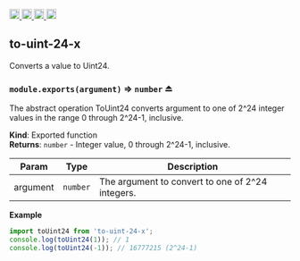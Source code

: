 <a href="https://travis-ci.org/Xotic750/to-uint-24-x"
   title="Travis status">
<img
   src="https://travis-ci.org/Xotic750/to-uint-24-x.svg?branch=master"
   alt="Travis status" height="18"/>
</a>
<a href="https://david-dm.org/Xotic750/to-uint-24-x"
   title="Dependency status">
<img src="https://david-dm.org/Xotic750/to-uint-24-x.svg"
   alt="Dependency status" height="18"/>
</a>
<a href="https://david-dm.org/Xotic750/to-uint-24-x#info=devDependencies"
   title="devDependency status">
<img src="https://david-dm.org/Xotic750/to-uint-24-x/dev-status.svg"
   alt="devDependency status" height="18"/>
</a>
<a href="https://badge.fury.io/js/to-uint-24-x" title="npm version">
<img src="https://badge.fury.io/js/to-uint-24-x.svg"
   alt="npm version" height="18"/>
</a>
<a name="module_to-uint-24-x"></a>

## to-uint-24-x

Converts a value to Uint24.

<a name="exp_module_to-uint-24-x--module.exports"></a>

### `module.exports(argument)` ⇒ <code>number</code> ⏏

The abstract operation ToUint24 converts argument to one of 2^24 integer
values in the range 0 through 2^24-1, inclusive.

**Kind**: Exported function  
**Returns**: <code>number</code> - Integer value, 0 through 2^24-1, inclusive.

| Param    | Type                | Description                                      |
| -------- | ------------------- | ------------------------------------------------ |
| argument | <code>number</code> | The argument to convert to one of 2^24 integers. |

**Example**

```js
import toUint24 from 'to-uint-24-x';
console.log(toUint24(1)); // 1
console.log(toUint24(-1)); // 16777215 (2^24-1)
```

